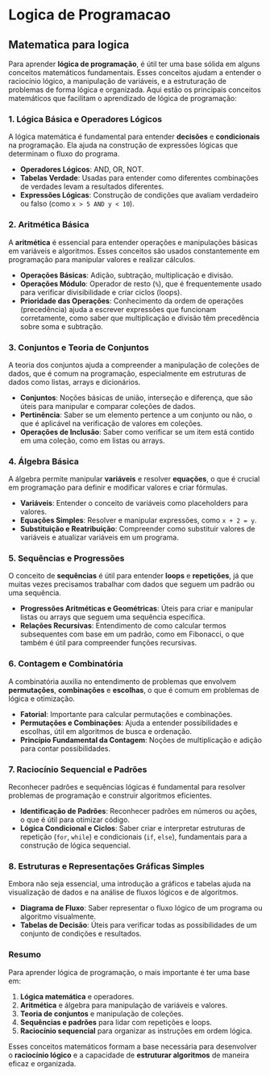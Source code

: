 # Logica de Programacao

## Matematica para logica

Para aprender **lógica de programação**, é útil ter uma base sólida em alguns conceitos matemáticos fundamentais. Esses conceitos ajudam a entender o raciocínio lógico, a manipulação de variáveis, e a estruturação de problemas de forma lógica e organizada. Aqui estão os principais conceitos matemáticos que facilitam o aprendizado de lógica de programação:

### 1. **Lógica Básica e Operadores Lógicos**

A lógica matemática é fundamental para entender **decisões** e **condicionais** na programação. Ela ajuda na construção de expressões lógicas que determinam o fluxo do programa.

- **Operadores Lógicos**: AND, OR, NOT.
- **Tabelas Verdade**: Usadas para entender como diferentes combinações de verdades levam a resultados diferentes.
- **Expressões Lógicas**: Construção de condições que avaliam verdadeiro ou falso (como `x > 5 AND y < 10`).

### 2. **Aritmética Básica**

A **aritmética** é essencial para entender operações e manipulações básicas em variáveis e algoritmos. Esses conceitos são usados constantemente em programação para manipular valores e realizar cálculos.

- **Operações Básicas**: Adição, subtração, multiplicação e divisão.
- **Operações Módulo**: Operador de resto (`%`), que é frequentemente usado para verificar divisibilidade e criar ciclos (loops).
- **Prioridade das Operações**: Conhecimento da ordem de operações (precedência) ajuda a escrever expressões que funcionam corretamente, como saber que multiplicação e divisão têm precedência sobre soma e subtração.

### 3. **Conjuntos e Teoria de Conjuntos**

A teoria dos conjuntos ajuda a compreender a manipulação de coleções de dados, que é comum na programação, especialmente em estruturas de dados como listas, arrays e dicionários.

- **Conjuntos**: Noções básicas de união, interseção e diferença, que são úteis para manipular e comparar coleções de dados.
- **Pertinência**: Saber se um elemento pertence a um conjunto ou não, o que é aplicável na verificação de valores em coleções.
- **Operações de Inclusão**: Saber como verificar se um item está contido em uma coleção, como em listas ou arrays.

### 4. **Álgebra Básica**

A álgebra permite manipular **variáveis** e resolver **equações**, o que é crucial em programação para definir e modificar valores e criar fórmulas.

- **Variáveis**: Entender o conceito de variáveis como placeholders para valores.
- **Equações Simples**: Resolver e manipular expressões, como `x + 2 = y`.
- **Substituição e Reatribuição**: Compreender como substituir valores de variáveis e atualizar variáveis em um programa.

### 5. **Sequências e Progressões**

O conceito de **sequências** é útil para entender **loops** e **repetições**, já que muitas vezes precisamos trabalhar com dados que seguem um padrão ou uma sequência.

- **Progressões Aritméticas e Geométricas**: Úteis para criar e manipular listas ou arrays que seguem uma sequência específica.
- **Relações Recursivas**: Entendimento de como calcular termos subsequentes com base em um padrão, como em Fibonacci, o que também é útil para compreender funções recursivas.

### 6. **Contagem e Combinatória**

A combinatória auxilia no entendimento de problemas que envolvem **permutações**, **combinações** e **escolhas**, o que é comum em problemas de lógica e otimização.

- **Fatorial**: Importante para calcular permutações e combinações.
- **Permutações e Combinações**: Ajuda a entender possibilidades e escolhas, útil em algoritmos de busca e ordenação.
- **Princípio Fundamental da Contagem**: Noções de multiplicação e adição para contar possibilidades.

### 7. **Raciocínio Sequencial e Padrões**

Reconhecer padrões e sequências lógicas é fundamental para resolver problemas de programação e construir algoritmos eficientes.

- **Identificação de Padrões**: Reconhecer padrões em números ou ações, o que é útil para otimizar código.
- **Lógica Condicional e Ciclos**: Saber criar e interpretar estruturas de repetição (`for`, `while`) e condicionais (`if`, `else`), fundamentais para a construção de lógica sequencial.

### 8. **Estruturas e Representações Gráficas Simples**

Embora não seja essencial, uma introdução a gráficos e tabelas ajuda na visualização de dados e na análise de fluxos lógicos e de algoritmos.

- **Diagrama de Fluxo**: Saber representar o fluxo lógico de um programa ou algoritmo visualmente.
- **Tabelas de Decisão**: Úteis para verificar todas as possibilidades de um conjunto de condições e resultados.

### Resumo

Para aprender lógica de programação, o mais importante é ter uma base em:
1. **Lógica matemática** e operadores.
2. **Aritmética** e álgebra para manipulação de variáveis e valores.
3. **Teoria de conjuntos** e manipulação de coleções.
4. **Sequências e padrões** para lidar com repetições e loops.
5. **Raciocínio sequencial** para organizar as instruções em ordem lógica.

Esses conceitos matemáticos formam a base necessária para desenvolver o **raciocínio lógico** e a capacidade de **estruturar algoritmos** de maneira eficaz e organizada.

